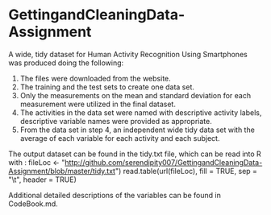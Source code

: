 # GettingandCleaningData-Assignment
A wide, tidy dataset for Human Activity Recognition Using Smartphones was produced doing the following:
1. The files were downloaded from the website.
2. The training and the test sets to create one data set.
3. Only the measurements on the mean and standard deviation for each measurement were utilized in the final dataset.
4. The activities in the data set were named with descriptive activity labels, descriptive variable names were provided as appropriate.
5. From the data set in step 4, an independent wide tidy data set with the average of each variable for each activity and each subject.

The output dataset can be found in the tidy.txt file, which can be read into R with :
 fileLoc <- "http://github.com/serendipity007/GettingandCleaningData-Assignment/blob/master/tidy.txt")
 read.table(url(fileLoc), fill = TRUE, sep = "\t", header = TRUE)

Additional detailed descriptions of the variables can be found in CodeBook.md. 
